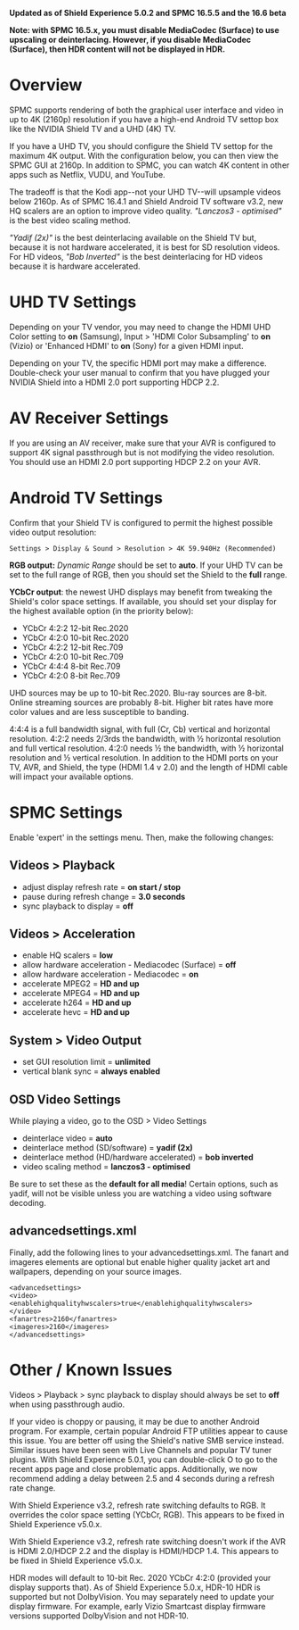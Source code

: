 **Updated as of Shield Experience 5.0.2 and SPMC 16.5.5 and the 16.6 beta** 

**Note: with SPMC 16.5.x, you must disable MediaCodec (Surface) to use upscaling or deinterlacing. However, if you disable MediaCodec (Surface), then HDR content will not be displayed in HDR.**

# Overview
SPMC supports rendering of both the graphical user interface and video in up to 4K (2160p) resolution if you have a high-end Android TV settop box like the NVIDIA Shield TV and a UHD (4K) TV. 

If you have a UHD TV, you should configure the Shield TV settop for the maximum 4K output. With the configuration below, you can then view the SPMC GUI at 2160p. In addition to SPMC, you can watch 4K content in other apps such as Netflix, VUDU, and YouTube. 

The tradeoff is that the Kodi app--not your UHD TV--will upsample videos below 2160p. As of SPMC 16.4.1 and Shield Android TV software v3.2, new HQ scalers are an option to improve video quality. _"Lanczos3 - optimised"_ is the best video scaling method. 

_"Yadif (2x)"_ is the best deinterlacing available on the Shield TV but, because it is not hardware accelerated, it is best for SD resolution videos.  For HD videos, _"Bob Inverted"_ is the best deinterlacing for HD videos because it is hardware accelerated.


# UHD TV Settings
Depending on your TV vendor, you may need to change the HDMI UHD Color setting to **on** (Samsung), Input > 'HDMI Color Subsampling' to **on** (Vizio) or 'Enhanced HDMI' to **on** (Sony) for a given HDMI input.

Depending on your TV, the specific HDMI port may make a difference. Double-check your user manual to confirm that you have plugged your NVIDIA Shield into a HDMI 2.0 port supporting HDCP 2.2.


# AV Receiver Settings
If you are using an AV receiver, make sure that your AVR is configured to support 4K signal passthrough but is not modifying the video resolution. You should use an HDMI 2.0 port supporting HDCP 2.2 on your AVR.


# Android TV Settings
Confirm that your Shield TV is configured to permit the highest possible video output resolution:
```
Settings > Display & Sound > Resolution > 4K 59.940Hz (Recommended)
```

**RGB output:** *Dynamic Range* should be set to **auto**. If your UHD TV can be set to the full range of RGB, then you should set the Shield to the **full** range. 

**YCbCr output**: the newest UHD displays may benefit from tweaking the Shield's color space settings. If available, you should set your display for the highest available option (in the priority below):

* YCbCr 4:2:2 12-bit Rec.2020
* YCbCr 4:2:0 10-bit Rec.2020
* YCbCr 4:2:2 12-bit Rec.709
* YCbCr 4:2:0 10-bit Rec.709
* YCbCr 4:4:4 8-bit Rec.709
* YCbCr 4:2:0 8-bit Rec.709

UHD sources may be up to 10-bit Rec.2020. Blu-ray sources are 8-bit. Online streaming sources are probably 8-bit. Higher bit rates have more color values and are less susceptible to banding. 

4:4:4 is a full bandwidth signal, with full (Cr, Cb) vertical and horizontal resolution. 4:2:2 needs 2/3rds the bandwidth, with ½ horizontal resolution and full vertical resolution. 4:2:0 needs ½ the bandwidth, with ½ horizontal resolution and
½ vertical resolution. In addition to the HDMI ports on your TV, AVR, and Shield, the type (HDMI 1.4 v 2.0) and the length of HDMI cable will impact your available options.


# SPMC Settings
Enable 'expert' in the settings menu. Then, make the following changes:

## Videos > Playback
* adjust display refresh rate = **on start / stop**
* pause during refresh change = **3.0 seconds**
* sync playback to display = **off**

## Videos > Acceleration
* enable HQ scalers = **low**
* allow hardware acceleration - Mediacodec (Surface) = **off**
* allow hardware acceleration - Mediacodec = **on**
* accelerate MPEG2 = **HD and up**
* accelerate MPEG4 = **HD and up**
* accelerate h264 = **HD and up**
* accelerate hevc = **HD and up**

## System > Video Output
* set GUI resolution limit = **unlimited**
* vertical blank sync = **always enabled**

## OSD Video Settings
While playing a video, go to the OSD > Video Settings
* deinterlace video = **auto**
* deinterlace method (SD/software) = **yadif (2x)**
* deinterlace method (HD/hardware accelerated) = **bob inverted**
* video scaling method = **lanczos3 - optimised**

Be sure to set these as the **default for all media**! Certain options, such as yadif, will not be visible unless you are watching a video using software decoding.

## advancedsettings.xml
Finally, add the following lines to your advancedsettings.xml. The fanart and imageres elements are optional but enable higher quality jacket art and wallpapers, depending on your source images.

```
<advancedsettings>
<video>
<enablehighqualityhwscalers>true</enablehighqualityhwscalers>
</video>
<fanartres>2160</fanartres>
<imageres>2160</imageres>
</advancedsettings>

```


# Other / Known Issues
Videos > Playback > sync playback to display should always be set to **off** when using passthrough audio.

If your video is choppy or pausing, it may be due to another Android program. For example, certain popular Android FTP utilities appear to cause this issue. You are better off using the Shield's native SMB service instead. Similar issues have been seen with Live Channels and popular TV tuner plugins. With Shield Experience 5.0.1, you can double-click O to go to the recent apps page and close problematic apps. Additionally, we now recommend adding a delay between 2.5 and 4 seconds during a refresh rate change.  

With Shield Experience v3.2, refresh rate switching defaults to RGB. It overrides the color space setting (YCbCr, RGB). This appears to be fixed in Shield Experience v5.0.x.

With Shield Experience v3.2, refresh rate switching doesn't work if the AVR is HDMI 2.0/HDCP 2.2 and the display is HDMI/HDCP 1.4. This appears to be fixed in Shield Experience v5.0.x.

HDR modes will default to 10-bit Rec. 2020 YCbCr 4:2:0 (provided your display supports that). As of Shield Experience 5.0.x, HDR-10 HDR is supported but not DolbyVision. You may separately need to update your display firmware. For example, early Vizio Smartcast display firmware versions supported DolbyVision and not HDR-10.
